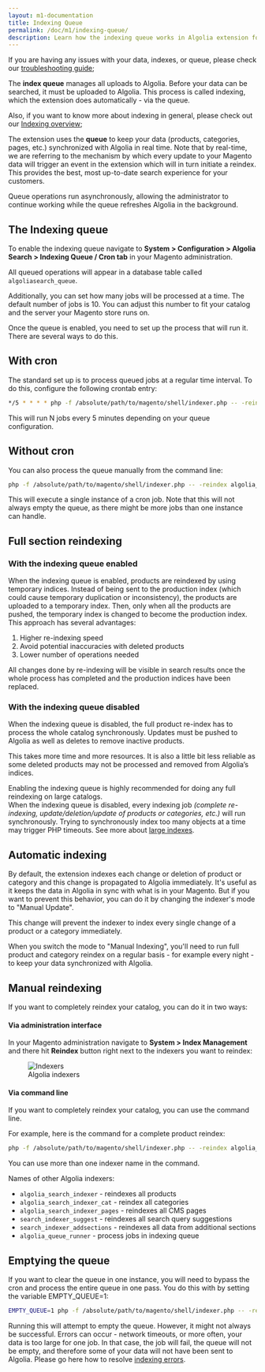 ```yaml
---
layout: m1-documentation
title: Indexing Queue
permalink: /doc/m1/indexing-queue/
description: Learn how the indexing queue works in Algolia extension for Magento
---
```


<div class="alert alert-warning">
If you are having any issues with your data, indexes, or queue, please check our <a href="/magento/doc/faq-support-data">troubleshooting guide</a>;
</div>

The **index queue** manages all uploads to Algolia. Before your data can be searched, it must be uploaded to Algolia. This process is called indexing, which the extension does automatically - via the queue.

<div class="alert alert-warning">
Also, if you want to know more about indexing in general, please check out our <a href="/magento/doc/m1/indexing">Indexing overview</a>;
</div>

The extension uses the **queue** to keep your data (products, categories, pages, etc.) synchronized with Algolia in real time. Note that by real-time, we are referring to the mechanism by which every update to your Magento data will trigger an event in the extension which will in turn initiate a reindex. This provides the best, most up-to-date search experience for your customers.

Queue operations run asynchronously, allowing the administrator to continue working while the queue refreshes Algolia in the background.

## The Indexing queue

To enable the indexing queue navigate to **System > Configuration > Algolia Search > Indexing Queue / Cron tab** in your Magento administration.

All queued operations will appear in a database table called `algoliasearch_queue`.

Additionally, you can set how many jobs will be processed at a time. The default number of jobs is 10. You can adjust this number to fit your catalog and the server your Magento store runs on.

Once the queue is enabled, you need to set up the process that will run it. There are several ways to do this.

## With cron

The standard set up is to process queued jobs at a regular time interval. To do this, configure the following crontab entry:

```sh
*/5 * * * * php -f /absolute/path/to/magento/shell/indexer.php -- -reindex algolia_queue_runner
```

This will run N jobs every 5 minutes depending on your queue configuration.

## Without cron

You can also process the queue manually from the command line:

```sh
php -f /absolute/path/to/magento/shell/indexer.php -- -reindex algolia_queue_runner
```

This will execute a single instance of a cron job. Note that this will not always empty the queue, as there might be more jobs than one instance can handle.

## Full section reindexing

### With the indexing queue enabled

When the indexing queue is enabled, products are reindexed by using temporary indices. Instead of being sent to the production index (which could cause temporary duplication or inconsistency), the products are uploaded to a temporary index. Then, only when all the products are pushed, the temporary index is changed to become the production index. This approach has several advantages:

1. Higher re-indexing speed
2. Avoid potential inaccuracies with deleted products
3. Lower number of operations needed

All changes done by re-indexing will be visible in search results once the whole process has completed and the production indices have been replaced.

### With the indexing queue disabled

When the indexing queue is disabled, the full product re-index has to process the whole catalog synchronously. Updates must be pushed to Algolia as well as deletes to remove inactive products.

This takes more time and more resources. It is also a little bit less reliable as some deleted products may not be processed and removed from Algolia’s indices.

<div class="alert alert-warning">
    <i class="fa fa-exclamation-triangle"></i>
    Enabling the indexing queue is highly recommended for doing any full reindexing on large catalogs.
</div>

<div class="alert alert-danger">
	<i class="fa fa-exclamation-triangle"></i>
	When the indexing queue is disabled, every indexing job <i>(complete re-indexing, update/deletion/update of products or categories, etc.)</i> will run synchronously. Trying to synchronously index too many objects at a time may trigger PHP timeouts. See more about <a href="/magento/doc/faq-support-data/#my-data-is-too-large">large indexes</a>.
</div>

## Automatic indexing

By default, the extension indexes each change or deletion of product or category and this change is propagated to Algolia immediately. It's useful as it keeps the data in Algolia in sync with what is in your Magento. But if you want to prevent this behavior, you can do it by changing the indexer's mode to "Manual Update".

This change will prevent the indexer to index every single change of a product or a category immediately.

When you switch the mode to "Manual Indexing", you'll need to run full product and category reindex on a regular basis - for example every night - to keep your data synchronized with Algolia.

## Manual reindexing

If you want to completely reindex your catalog, you can do it in two ways:

#### Via administration interface

In your Magento administration navigate to **System > Index Management** and there hit **Reindex** button right next to the indexers you want to reindex:

<figure>
    <img src="../../../img/indexers.png" class="img-responsive" alt="Indexers">
    <figcaption>Algolia indexers</figcaption>
</figure>

#### Via command line

If you want to completely reindex your catalog, you can use the command line.

For example, here is the command for a complete product reindex:

```sh
php -f /absolute/path/to/magento/shell/indexer.php -- -reindex algolia_search_indexer
```

You can use more than one indexer name in the command.

Names of other Algolia indexers:

- `algolia_search_indexer` - reindexes all products
- `algolia_search_indexer_cat` - reindex all categories
- `algolia_search_indexer_pages` - reindexes all CMS pages
- `search_indexer_suggest` - reindexes all search query suggestions
- `search_indexer_addsections` - reindexes all data from additional sections
- `algolia_queue_runner` - process jobs in indexing queue

## Emptying the queue

If you want to clear the queue in one instance, you will need to bypass the cron and process the entire queue in one pass. You do this with by setting the variable EMPTY_QUEUE=1:

```sh
EMPTY_QUEUE=1 php -f /absolute/path/to/magento/shell/indexer.php -- -reindex algolia_queue_runner
```

Running this will attempt to empty the queue. However, it might not always be successful. Errors can occur - network timeouts, or more often, your data is too large for one job. In that case, the job will fail, the queue will not be empty, and therefore some of your data will not have been sent to Algolia. Please go here how to resolve [indexing errors](/magento/doc/faq-support-data/#common-errors).
